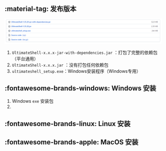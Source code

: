 ## :material-tag: 发布版本

![image-20220121152048112](images/index/image-20220121152048112.png)

1. `UltimateShell-x.x.x-jar-with-dependencies.jar` ：打包了完整的依赖包（平台通用）
2. `UltimateShell-x.x.x.jar` ：没有打包任何依赖包
3. `ultimateshell_setup.exe`：Windows安装程序（Windows专用）

## :fontawesome-brands-windows: Windows 安装

1. Windows `exe` 安装包
1. 







## :fontawesome-brands-linux: Linux 安装







## :fontawesome-brands-apple: MacOS 安装



